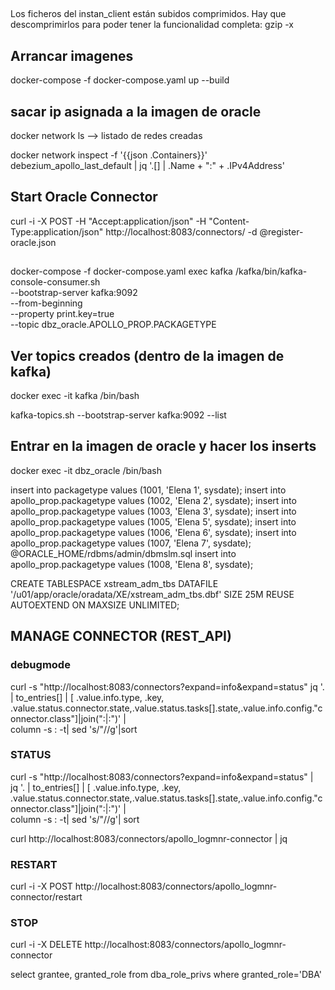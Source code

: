 
##
Los ficheros del instan_client están subidos comprimidos. Hay que descomprimirlos para poder tener la funcionalidad completa: 
gzip -x 
## Arrancar imagenes

docker-compose -f docker-compose.yaml up --build

## sacar ip asignada a la imagen de oracle
docker network ls --> listado de redes creadas

docker network inspect -f '{{json .Containers}}' debezium_apollo_last_default | jq '.[] | .Name + ":" + .IPv4Address' 


## Start Oracle Connector

curl -i -X POST -H "Accept:application/json" -H  "Content-Type:application/json" http://localhost:8083/connectors/ -d @register-oracle.json

## 
docker-compose -f docker-compose.yaml exec kafka /kafka/bin/kafka-console-consumer.sh \
    --bootstrap-server kafka:9092 \
    --from-beginning \
    --property print.key=true \
    --topic dbz_oracle.APOLLO_PROP.PACKAGETYPE
## Ver topics creados (dentro de la imagen de kafka)
docker exec -it kafka /bin/bash

kafka-topics.sh --bootstrap-server kafka:9092 --list
##  Entrar en la imagen de oracle y hacer los inserts
docker exec -it dbz_oracle /bin/bash


insert into packagetype values (1001, 'Elena 1', sysdate);
insert into apollo_prop.packagetype values (1002, 'Elena 2', sysdate);
insert into apollo_prop.packagetype values (1003, 'Elena 3', sysdate);
insert into apollo_prop.packagetype values (1005, 'Elena 5', sysdate);
insert into apollo_prop.packagetype values (1006, 'Elena 6', sysdate);
insert into apollo_prop.packagetype values (1007, 'Elena 7', sysdate); @ORACLE_HOME/rdbms/admin/dbmslm.sql
insert into apollo_prop.packagetype values (1008, 'Elena 8', sysdate);


CREATE TABLESPACE xstream_adm_tbs DATAFILE '/u01/app/oracle/oradata/XE/xstream_adm_tbs.dbf'
  SIZE 25M REUSE AUTOEXTEND ON MAXSIZE UNLIMITED;

## MANAGE CONNECTOR (REST_API)

### debugmode

  curl -s "http://localhost:8083/connectors?expand=info&expand=status"
  jq '. | to_entries[] | [ .value.info.type, .key, .value.status.connector.state,.value.status.tasks[].state,.value.info.config."connector.class"]|join(":|:")' | \
  column -s : -t| sed 's/\"//g'|sort


### STATUS

 curl -s "http://localhost:8083/connectors?expand=info&expand=status" | \
       jq '. | to_entries[] | [ .value.info.type, .key, .value.status.connector.state,.value.status.tasks[].state,.value.info.config."connector.class"]|join(":|:")' | \
       column -s : -t| sed 's/\"//g'| sort

curl http://localhost:8083/connectors/apollo_logmnr-connector | jq


### RESTART
 curl -i -X POST  http://localhost:8083/connectors/apollo_logmnr-connector/restart

### STOP
curl -i -X DELETE  http://localhost:8083/connectors/apollo_logmnr-connector

 select grantee, granted_role
from dba_role_privs
where granted_role='DBA'





